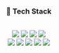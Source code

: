<div align="center">

### 📌 Tech Stack
<br/>
<img src="https://img.shields.io/badge/React-61DAFB?style=for-the-badge&logo=React&logoColor=black">
<img src="https://img.shields.io/badge/Redux-764ABC?style=for-the-badge&logo=Redux&logoColor=white"> 
<img src="https://img.shields.io/badge/React Query-FF4154?style=for-the-badge&logo=Reactquery&logoColor=white"> 
<img src="https://img.shields.io/badge/html-E34F26?style=for-the-badge&logo=html5&logoColor=white">
<br/>
<img src="https://img.shields.io/badge/css-1572B6?style=for-the-badge&logo=css3&logoColor=white">
<img src="https://img.shields.io/badge/javascript-F7DF1E?style=for-the-badge&logo=javascript&logoColor=black">
<img src="https://img.shields.io/badge/Styled Components-DB7093?style=for-the-badge&logo=styledComponents&logoColor=white">
<img src="https://img.shields.io/badge/Axios-5A29E4?style=for-the-badge&logo=Axios&logoColor=white">
<img src="https://img.shields.io/badge/Bootstrap-7952B3?style=for-the-badge&logo=Bootstrap&logoColor=white">
<br/>
</div>
